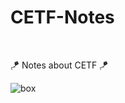 # CETF-Notes

<br/>


🪁 Notes about CETF 🪁


![box](https://user-images.githubusercontent.com/78451795/141664374-367beef3-bb89-439c-a74b-a98b322753e5.png)
